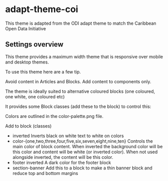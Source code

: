 # adapt-theme-coi

This theme is adapted from the ODI adapt theme to match the Caribbean Open Data Initiative

## Settings overview

This theme provides a maximum width theme that is responsive over mobile and desktop themes.

To use this theme here are a few tip.

Avoid content in Articles and Blocks. Add content to components only.

The theme is ideally suited to alternative coloured blocks (one coloured, one white, one coloured etc)

It provides some Block classes (add these to the block) to control this:

Colors are outlined in the color-palette.png file.

Add to block (classes)

* inverted
	Inverts black on white text to white on colors
* color-{one,two,three,four,five,six,seven,eight,nine,ten}
	Controls the main color of block content. When inverted the background color will be this color and content will be white (or inverted color). When not used alongside inverted, the content will be this color. 
* footer inverted
	A dark color for the footer block
* section-banner
	Add this to a block to make a thin banner block and reduce top and bottom margins

